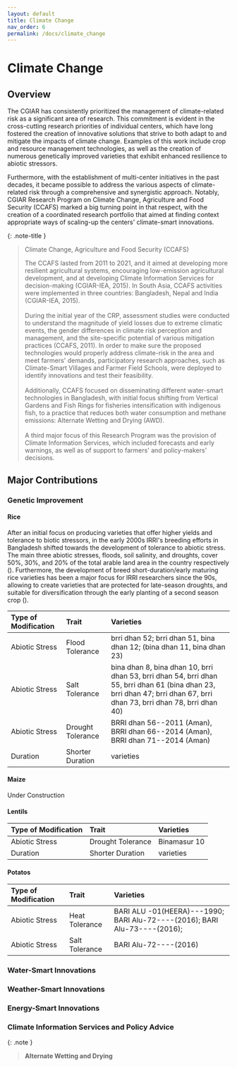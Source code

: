 ```yaml
---
layout: default
title: Climate Change
nav_order: 6
permalink: /docs/climate_change
---
```


# Climate Change
## Overview
The CGIAR has consistently prioritized the management of climate-related risk as a significant area of research. This commitment is evident in the cross-cutting research priorities of individual centers, which have long fostered the creation of innovative solutions that strive to both adapt to and mitigate the impacts of climate change. Examples of this work include crop and resource management technologies, as well as the creation of numerous genetically improved varieties that exhibit enhanced resilience to abiotic stressors.

Furthermore, with the establishment of multi-center initiatives in the past decades, it became possible to address the various aspects of climate-related risk through a comprehensive and synergistic approach. Notably, CGIAR Research Program on Climate Change, Agriculture and Food Security (CCAFS) marked a big turning point in that respect, with the creation of a coordinated research portfolio that aimed at finding context appropriate ways of scaling-up the centers' climate-smart innovations.

{: .note-title }
> Climate Change, Agriculture and Food Security (CCAFS)
> 
> The CCAFS lasted from 2011 to 2021, and it aimed at developing more resilient agricultural systems, encouraging low-emission agricultural development, and at developing Climate Information Services for decision-making (CGIAR-IEA, 2015). In South Asia, CCAFS activities were implemented in three countries: Bangladesh, Nepal and India (CGIAR-IEA, 2015).
> \
> \
> During the initial year of the CRP, assessment studies were conducted to understand the magnitude of yield losses due to extreme climatic events, the gender differences in climate risk perception and management, and the site-specific potential of various mitigation practices (CCAFS, 2011). In order to make sure the proposed technologies would properly address climate-risk in the area and meet farmers' demands, participatory research approaches, such as Climate-Smart Villages and Farmer Field Schools, were deployed to identify innovations and test their feasibility.
> \
> \
> Additionally, CCAFS focused on disseminating different water-smart technologies in Bangladesh, with initial focus shifting from Vertical Gardens and Fish Rings for fisheries intensification with indigenous fish, to a practice that reduces both water consumption and methane emissions: Alternate Wetting and Drying (AWD).
> \
> \
> A third major focus of this Research Program was the provision of Climate Information Services, which included forecasts and early warnings, as well as of support to farmers' and policy-makers' decisions.

## Major Contributions

### Genetic Improvement

#### Rice
After an initial focus on producing varieties that offer higher yields and tolerance to biotic stressors, in the early 2000s IRRI's breeding efforts in Bangladesh shifted towards the development of tolerance to abiotic stress. The main three abiotic stresses, floods, soil salinity, and droughts, cover 50%, 30%, and 20% of the total arable land area in the country respectively (). Furthermore, the development of breed short-duration/early maturing rice varieties has been a major focus for IRRI researchers since the 90s, allowing to create varieties that are protected for late-season droughts, and suitable for diversification through the early planting of a second season crop ().

| Type of Modification      | Trait         | Varieties |
|:-------------|:------------------|:------|
| Abiotic Stress | Flood Tolerance | brri dhan 52; brri dhan 51, bina dhan 12; (bina dhan 11, bina dhan 23)  |
| Abiotic Stress | Salt Tolerance   | bina dhan 8, bina dhan 10, brri dhan 53, brri dhan 54, brri dhan 55, brri dhan 61 (bina dhan 23, brri dhan 47; brri dhan 67, brri dhan 73, brri dhan 78, brri dhan 40) |
| Abiotic Stress | Drought Tolerance | BRRI dhan 56--2011 (Aman), BRRI dhan 66--2014 (Aman), BRRI dhan 71--2014 (Aman)|
| Duration | Shorter Duration | varieties  |

#### Maize
Under Construction

#### Lentils
| Type of Modification | Trait         | Varieties |
|:---------------------|:-------------|:----------|
| Abiotic Stress       | Drought Tolerance | Binamasur 10 |
| Duration             | Shorter Duration | varieties  |

#### Potatos

| Type of Modification      | Trait         | Varieties |
|:-------------|:------------------|:------|
| Abiotic Stress | Heat Tolerance | BARI ALU -01(HEERA)---1990; BARI Alu-72----(2016); BARI Alu-73----(2016);  |
| Abiotic Stress | Salt Tolerance   | BARI Alu-72----(2016)|


### Water-Smart Innovations

### Weather-Smart Innovations

### Energy-Smart Innovations

### Climate Information Services and Policy Advice

{: .note }
> <b>Alternate Wetting and Drying </b>
